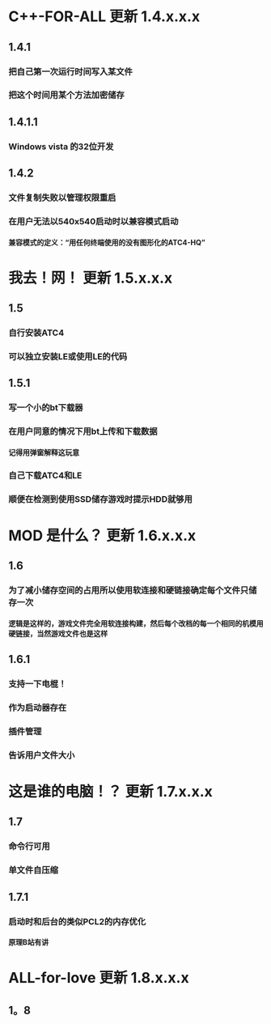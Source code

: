 # C++-FOR-ALL 更新 1.4.x.x.x
## 1.4.1
### 把自己第一次运行时间写入某文件
### 把这个时间用某个方法加密储存
## 1.4.1.1
### Windows vista 的32位开发
## 1.4.2
### 文件复制失败以管理权限重启
### 在用户无法以540x540启动时以兼容模式启动
#### 兼容模式的定义：“用任何终端使用的没有图形化的ATC4-HQ”
# 我去！网！ 更新 1.5.x.x.x
## 1.5
### 自行安装ATC4
### 可以独立安装LE或使用LE的代码
## 1.5.1
### 写一个小的bt下载器
### 在用户同意的情况下用bt上传和下载数据
#### 记得用弹窗解释这玩意
### 自己下载ATC4和LE
### 顺便在检测到使用SSD储存游戏时提示HDD就够用
# MOD 是什么？ 更新 1.6.x.x.x
## 1.6
### 为了减小储存空间的占用所以使用软连接和硬链接确定每个文件只储存一次
#### 逻辑是这样的，游戏文件完全用软连接构建，然后每个改档的每一个相同的机模用硬链接，当然游戏文件也是这样
## 1.6.1
### 支持一下电棍！
### 作为启动器存在
### 插件管理
### 告诉用户文件大小
# 这是谁的电脑！？ 更新 1.7.x.x.x
## 1.7
### 命令行可用
### 单文件自压缩
## 1.7.1
### 启动时和后台的类似PCL2的内存优化
#### 原理B站有讲
# ALL-for-love 更新 1.8.x.x.x
## 1。8
### 